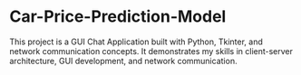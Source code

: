 # Car-Price-Prediction-Model
This project is a GUI Chat Application built with Python, Tkinter, and network communication concepts. It demonstrates my skills in client-server architecture, GUI development, and network communication.
